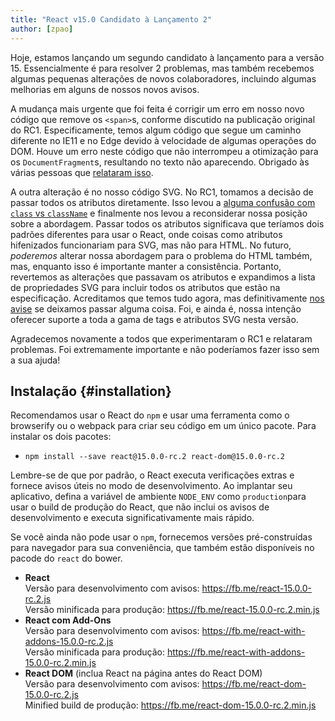 ```yaml
---
title: "React v15.0 Candidato à Lançamento 2"
author: [zpao]
---
```


Hoje, estamos lançando um segundo candidato à lançamento para a versão 15. Essencialmente é para resolver 2 problemas, mas também recebemos algumas pequenas alterações de novos colaboradores, incluindo algumas melhorias em alguns de nossos novos avisos.

A mudança mais urgente que foi feita é corrigir um erro em nosso novo código que remove os `<span>`s, conforme discutido na publicação original do RC1. Especificamente, temos algum código que segue um caminho diferente no IE11 e no Edge devido à velocidade de algumas operações do DOM. Houve um erro neste código que não interrompeu a otimização para os `DocumentFragment`s, resultando no texto não aparecendo. Obrigado às várias pessoas que [relataram isso](https://github.com/facebook/react/issues/6246).

A outra alteração é no nosso código SVG. No RC1, tomamos a decisão de passar todos os atributos diretamente. Isso levou a [alguma confusão com `class` vs `className`](https://github.com/facebook/react/issues/6211) e finalmente nos levou a reconsiderar nossa posição sobre a abordagem. Passar todos os atributos significava que teríamos dois padrões diferentes para usar o React, onde coisas como atributos hifenizados funcionariam para SVG, mas não para HTML. No futuro, *poderemos* alterar nossa abordagem para o problema do HTML também, mas, enquanto isso é importante manter a consistência. Portanto, revertemos as alterações que passavam os atributos e expandimos a lista de propriedades SVG para incluir todos os atributos que estão na especificação. Acreditamos que temos tudo agora, mas definitivamente [nos avise](https://github.com/facebook/react/issues/1657#issuecomment-197031403) se deixamos passar alguma coisa. Foi, e ainda é, nossa intenção oferecer suporte a toda a gama de tags e atributos SVG nesta versão.

Agradecemos novamente a todos que experimentaram o RC1 e relataram problemas. Foi extremamente importante e não poderíamos fazer isso sem a sua ajuda!

## Instalação {#installation}

Recomendamos usar o React do `npm` e usar uma ferramenta como o browserify ou o webpack para criar seu código em um único pacote. Para instalar os dois pacotes:

* `npm install --save react@15.0.0-rc.2 react-dom@15.0.0-rc.2`

Lembre-se de que por padrão, o React executa verificações extras e fornece avisos úteis no modo de desenvolvimento. Ao implantar seu aplicativo, defina a variável de ambiente `NODE_ENV` como `production`para usar o build de produção do React, que não inclui os avisos de desenvolvimento e executa significativamente mais rápido.

Se você ainda não pode usar o `npm`, fornecemos versões pré-construídas para navegador para sua conveniência, que também estão disponíveis no pacode do `react` do bower.

* **React**  
  Versão para desenvolvimento com avisos: <https://fb.me/react-15.0.0-rc.2.js>  
  Versão minificada para produção: <https://fb.me/react-15.0.0-rc.2.min.js>  
* **React com Add-Ons**  
  Versão para desenvolvimento com avisos: <https://fb.me/react-with-addons-15.0.0-rc.2.js>  
  Versão minificada para produção: <https://fb.me/react-with-addons-15.0.0-rc.2.min.js>  
* **React DOM** (inclua React na página antes do React DOM)  
  Versão para desenvolvimento com avisos: <https://fb.me/react-dom-15.0.0-rc.2.js>  
  Minified build de produção: <https://fb.me/react-dom-15.0.0-rc.2.min.js>  
